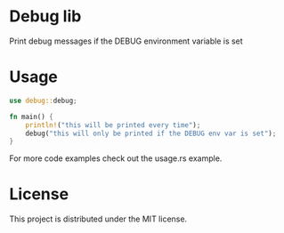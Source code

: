 # Debug lib

Print debug messages if the DEBUG environment variable is set

# Usage

```rust
use debug::debug;

fn main() {
    println!("this will be printed every time");
    debug("this will only be printed if the DEBUG env var is set");
}
```

For more code examples check out the usage.rs example.

# License

This project is distributed under the MIT license.

